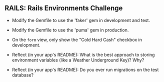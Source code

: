 ## RAILS: Rails Environments Challenge

* Modify the Gemfile to use the 'faker' gem in development and test.

* Modify the Gemfile to use the 'puma' gem in production.

* On the `form` view, only show the "Cold Hard Cash" checkbox in development.

* Reflect (in your app's README): What is the best approach to storing environment variables (like a Weather Underground Key)?  Why?

* Reflect (in your app's README): Do you ever run migrations on the test database?
